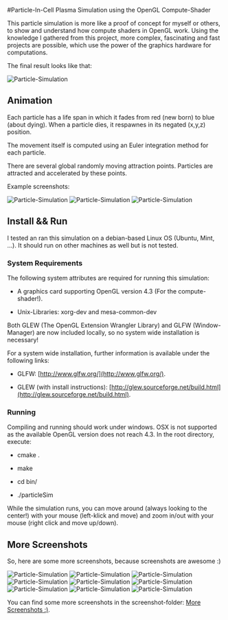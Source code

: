 #Particle-In-Cell Plasma Simulation using the OpenGL Compute-Shader

This particle simulation is more like a proof of concept for myself or others, to show and understand how compute shaders in OpenGL work.
Using the knowledge I gathered from this project, more complex, fascinating and fast projects are possible, which use the power of
the graphics hardware for computations.

The final result looks like that:

![Particle-Simulation](https://github.com/MauriceGit/Partikel_accelleration_on_GPU/blob/master/Screenshots/screenshot_31.png "Particle-Simulation screenshot")

## **Animation**

Each particle has a life span in which it fades from red (new born) to blue (about dying).
When a particle dies, it respawnes in its negated (x,y,z) position.

The movement itself is computed using an Euler integration method for each particle.

There are several global randomly moving attraction points. Particles are attracted and accelerated by these points.

Example screenshots:

![Particle-Simulation](https://github.com/MauriceGit/Partikel_accelleration_on_GPU/blob/master/Screenshots/screenshot_13.png "Particle-Simulation screenshot")
![Particle-Simulation](https://github.com/MauriceGit/Partikel_accelleration_on_GPU/blob/master/Screenshots/screenshot_14.png "Particle-Simulation screenshot")
![Particle-Simulation](https://github.com/MauriceGit/Partikel_accelleration_on_GPU/blob/master/Screenshots/screenshot_27.png "Particle-Simulation screenshot")

## **Install && Run**

I tested an ran this simulation on a debian-based Linux OS (Ubuntu, Mint, ...). It should run on other machines as well but is not
tested.

### **System Requirements**

The following system attributes are required for running this simulation:

- A graphics card supporting OpenGL version 4.3 (For the compute-shader!).

- Unix-Libraries: xorg-dev and mesa-common-dev

Both GLEW (The OpenGL Extension Wrangler Library) and GLFW (Window-Manager) are now included locally, so no system wide
installation is necessary!

For a system wide installation, further information is available under the following links:

- GLFW: [http://www.glfw.org/](http://www.glfw.org/).

- GLEW (with install instructions): [http://glew.sourceforge.net/build.html](http://glew.sourceforge.net/build.html).

### **Running**

Compiling and running should work under windows. OSX is not supported as the available OpenGL version does not reach 4.3.
In the root directory, execute:

- cmake .

- make

- cd bin/

- ./particleSim

While the simulation runs, you can move around (always looking to the center!) with your mouse (left-klick and move) and zoom in/out with your mouse (right click and move up/down).

## **More Screenshots**

So, here are some more screenshots, because screenshots are awesome :)

![Particle-Simulation](https://github.com/MauriceGit/Partikel_accelleration_on_GPU/blob/master/Screenshots/screenshot_35.png "Particle-Simulation screenshot")
![Particle-Simulation](https://github.com/MauriceGit/Partikel_accelleration_on_GPU/blob/master/Screenshots/screenshot_39.png "Particle-Simulation screenshot")
![Particle-Simulation](https://github.com/MauriceGit/Partikel_accelleration_on_GPU/blob/master/Screenshots/screenshot_40.png "Particle-Simulation screenshot")
![Particle-Simulation](https://github.com/MauriceGit/Partikel_accelleration_on_GPU/blob/master/Screenshots/screenshot_30.png "Particle-Simulation screenshot")
![Particle-Simulation](https://github.com/MauriceGit/Partikel_accelleration_on_GPU/blob/master/Screenshots/screenshot_0.png "Particle-Simulation screenshot")
![Particle-Simulation](https://github.com/MauriceGit/Partikel_accelleration_on_GPU/blob/master/Screenshots/screenshot_8.png "Particle-Simulation screenshot")
![Particle-Simulation](https://github.com/MauriceGit/Partikel_accelleration_on_GPU/blob/master/Screenshots/screenshot_10.png "Particle-Simulation screenshot")
![Particle-Simulation](https://github.com/MauriceGit/Partikel_accelleration_on_GPU/blob/master/Screenshots/screenshot_11.png "Particle-Simulation screenshot")
![Particle-Simulation](https://github.com/MauriceGit/Partikel_accelleration_on_GPU/blob/master/Screenshots/screenshot_22.png "Particle-Simulation screenshot")

You can find some more screenshots in the screenshot-folder: [More Screenshots :)](https://github.com/MauriceGit/Partikel_accelleration_on_GPU/tree/master/Screenshots).




